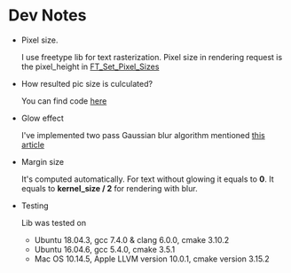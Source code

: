 # Dev Notes

- Pixel size.
   
   I use freetype lib for text rasterization. Pixel size in rendering request is the pixel_height in [FT_Set_Pixel_Sizes](https://www.freetype.org/freetype2/docs/reference/ft2-base_interface.html#ft_set_pixel_sizes)
- How resulted pic size is culculated?
    
    You can find code [here](https://github.com/dekonoplyov/makemeglow/blob/master/src/font_rasterizer.cpp#L78)

- Glow effect
  
  I've implemented two pass Gaussian blur algorithm mentioned [this article](https://learnopengl.com/Advanced-Lighting/Bloom)

- Margin size
  
  It's computed automatically. For text without glowing it equals to **0**. It equals to **kernel_size / 2** for rendering with blur.

- Testing

  Lib was tested on 
  - Ubuntu 18.04.3, gcc 7.4.0 & clang 6.0.0, cmake 3.10.2
  - Ubuntu 16.04.6, gcc 5.4.0, cmake 3.5.1
  - Mac OS 10.14.5, Apple LLVM version 10.0.1, cmake version 3.15.2



